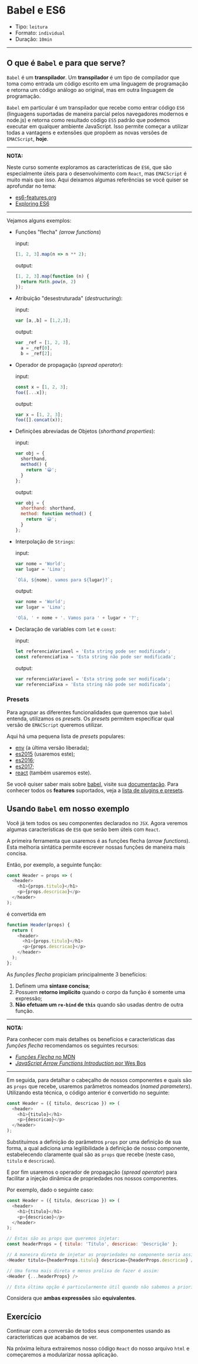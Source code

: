# Babel e ES6

* Tipo: `leitura`
* Formato: `individual`
* Duração: `10min`

***

## O que é `Babel` e para que serve?

`Babel` é um **transpilador**. Um **transpilador** é um tipo de compilador que toma como entrada um código escrito em uma linguagem de programação e retorna um código análogo ao original, mas em outra linguagem de programação.

`Babel` em particular é um transpilador que recebe como entrar código `ES6` (linguagens suportadas de maneira parcial pelos navegadores modernos e node.js) e retorna como resultado código `ES5` padrão que podemos executar em qualquer ambiente JavaScript. Isso permite começar a utilizar todas a vantagens e extensões que propõem as novas versões de `EMACScript`, **hoje**.

***

**NOTA:**

Neste curso somente exploramos as características de `ES6`, que são especialmente úteis para o desenvolvimento com `React`, mas `EMACScript` é muito mais que isso. Aqui deixamos algumas referências se você quiser se aprofundar no tema:

* [es6-features.org](http://es6-features.org)
* [Exploring ES6](http://exploringjs.com/es6/index.html)

***

Vejamos alguns exemplos:

* Funções "flecha" _(arrow functions_)

  input:

  ```js
  [1, 2, 3].map(n => n ** 2);
  ```

  output:

  ```js
  [1, 2, 3].map(function (n) {
    return Math.pow(n, 2)
  });
  ```

* Atribuição "desestruturada" (_destructuring_):

  input:

  ```js
  var [a,,b] = [1,2,3];
  ```

  output:

  ```js
  var _ref = [1, 2, 3],
    a = _ref[0],
    b = _ref[2];
  ```

* Operador de propagação (*spread operator*):

  input:

  ```js
  const x = [1, 2, 3];
  foo([...x]);
  ```

  output:

  ```js
  var x = [1, 2, 3];
  foo([].concat(x));
  ```

* Definições abreviadas de Objetos (*shorthand properties*):

  input:

  ```js
  var obj = {
    shorthand,
    method() {
      return '😀';
    }
  };
  ```

  output:

  ```js
  var obj = {
    shorthand: shorthand,
    method: function method() {
      return '😀';
    }
  };
  ```

* Interpolação de `Strings`:

  input:

  ```js
  var nome = 'World';
  var lugar = 'Lima';

  `Olá, ${nome}. vamos para ${lugar}?`;
  ```

  output:

  ```js
  var nome = 'World';
  var lugar = 'Lima';

  'Olá, ' + nome + '. Vamos para ' + lugar + '?';
  ```

* Declaração de variables com `let` e `const`:

  input:

  ```js
  let referenciaVariavel = 'Esta string pode ser modificada';
  const referenciaFixa = 'Esta string não pode ser modificada';
  ```

  output:

  ```js
  var referenciaVariavel = 'Esta string pode ser modificada';
  var referenciaFixa = 'Esta string não pode ser modificada';
  ```

### Presets

Para agrupar as diferentes funcionalidades que queremos que `babel` entenda, utilizamos os _presets_. Os _presets_ permitem especificar qual versão de `EMACScript` queremos utilizar.

Aqui há uma pequena lista de _presets_ populares:

* [env](http://babeljs.io/docs/plugins/preset-env/) (a última versão liberada);
* [es2015](http://babeljs.io/docs/plugins/preset-2015/) (usaremos este);
* [es2016](http://babeljs.io/docs/plugins/preset-2016/);
* [es2017](http://babeljs.io/docs/plugins/preset-2017/);
* [react](http://babeljs.io/docs/plugins/preset-env/) (também usaremos este).

Se você quiser saber mais sobre [babel](http://babeljs.io/), visite sua [documentação](https://babeljs.io/docs/setup/). Para conhecer todos os **features** suportados, veja a [lista de plugins e presets](https://babeljs.io/docs/plugins/).

## Usando `Babel` em nosso exemplo

Você já tem todos os seu componentes declarados no `JSX`. Agora veremos algumas características de `ES6` que serão bem úteis com `React`.

A primeira ferramenta que usaremos é as funções flecha (*arrow functions*). Esta melhoria sintática permite escrever nossas funções de maneira mais concisa.

Então, por exemplo, a seguinte função:

```js
const Header = props => (
  <header>
    <h1>{props.titulo}</h1>
    <p>{props.descricao}</p>
  </header>
);
```

é convertida em

```js
function Header(props) {
  return (
    <header>
      <h1>{props.titulo}</h1>
      <p>{props.descricao}</p>
    </header>
  );
};
```

As *funções flecha* propiciam principalmente 3 benefícios:

1. Definem uma **sintaxe concisa**;
2. Possuem **retorno implícito** quando o corpo da função é somente uma expressão;
3. **Não efetuam um `re-bind` de `this`** quando são usadas dentro de outra função.

***

**NOTA:**

Para conhecer com mais detalhes os benefícios e características das *funções flecha* recomendamos os seguintes recursos:

* [*Funções Flecha* no MDN](https://developer.mozilla.org/pt-BR/docs/Web/JavaScript/Reference/Functions/Arrow_functions)
* [*JavaScript Arrow Functions Introduction* por Wes Bos](http://wesbos.com/arrow-functions/)

***

Em seguida, para detalhar o cabeçalho de nossos componentes e quais são as `props` que recebe, usaremos parâmetros nomeados (*named parameters*). Utilizando esta técnica, o código anterior é convertido no seguinte:

```js
const Header = ({ titulo, descricao }) => (
  <header>
    <h1>{titulo}</h1>
    <p>{descricao}</p>
  </header>
);
```

Substituímos a definição do parâmetros `props` por uma definição de sua forma, a qual adiciona uma legilibilidade à definição de nosso componente, estabelecendo claramente qual são as `props` que recebe (neste caso, `titulo` e `descricao`).

E por fim usaremos o operador de propagação (*spread operator*) para facilitar a injeção dinâmica de propriedades nos nossos componentes.

Por exemplo, dado o seguinte caso:

```js
const Header = ({ titulo, descricao }) => (
  <header>
    <h1>{titulo}</h1>
    <p>{descricao}</p>
  </header>
);

// Estas são as props que queremos injetar:
const headerProps = { titulo: 'Título', descricao: 'Descrição' };

// A maneira direta de injetar as propriedades no componente seria assim:
<Header titulo={headerProps.titulo} descricao={headerProps.descricao} />

// Uma forma mais direta e menos prolixa de fazer é assim:
<Header {...headerProps} />

// Esta última opção é particularmente útil quando não sabemos a priori qual estrutura possui `headerProps`.
```

Considera que **ambas expressões** são **equivalentes**.

## Exercício

Continuar com a conversão de todos seus componentes usando as características que acabamos de ver.

Na próxima leitura extrairemos nosso código `React` do nosso arquivo `html` e começaremos a modularizar nossa aplicação.
